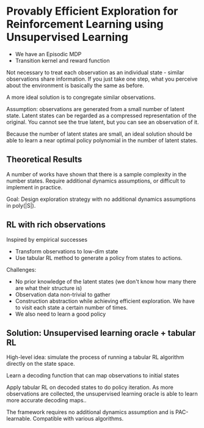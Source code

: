 # Provably Efficient Exploration for Reinforcement Learning using Unsupervised Learning

 - We have an Episodic MDP
 - Transition kernel and reward function


Not necessary to treat each observation as an individual state - similar observations share information. If you just take one step, what you perceive about the environment is basically the same as before.

A more ideal solution is to congregate similar observations.

Assumption: observations are generated from a small number of latent state. Latent states can be regarded as a compressed representation of the original. You cannot see the true latent, but you can see an observation of it.

Because the number of latent states are small, an ideal solution should be able to learn a near optimal policy polynomial in the number of latent states.

## Theoretical Results

A number of works have shown that there is a sample complexity in the number states. Require additional dynamics assumptions, or difficult to implement in practice.

Goal: Design exploration strategy with no additional dynamics assumptions in poly(|S|).

## RL with rich observations

Inspired by empirical successes

 - Transform observations to low-dim state
 - Use tabular RL method to generate a policy from states to actions.


Challenges:
 - No prior knowledge of the latent states (we don't know how many there are what their structure is)
 - Observation data non-trivial to gather
 - Construction abstraction while achieving efficient exploration. We have to visit each state a certain number of times.
 - We also need to learn a good policy


## Solution: Unsupervised learning oracle + tabular RL

High-level idea: simulate the process of running a tabular RL algorithm directly on the state space.

Learn a decoding function that can map observations to initial states

Apply tabular RL on decoded states to do policy iteration. As more observations are collected, the unsupervised learning oracle is able to learn more accurate decoding maps..

The framework requires no additional dynamics assumption and is PAC-learnable. Compatible with various algorithms.